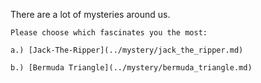 There are a lot of mysteries around us.

	Please choose which fascinates you the most:

	a.) [Jack-The-Ripper](../mystery/jack_the_ripper.md)
  
	b.) [Bermuda Triangle](../mystery/bermuda_triangle.md)
